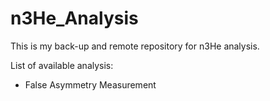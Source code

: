 n3He_Analysis
=============
This is my back-up and remote repository for n3He analysis.


List of available analysis:

* False Asymmetry Measurement
